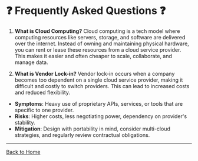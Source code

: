 # :question: Frequently Asked Questions :question:

1. **What is Cloud Computing?**
Cloud computing is a tech model where computing resources like servers, storage, and software are delivered over the internet. Instead of owning and maintaining physical hardware, you can rent or lease these resources from a cloud service provider. This makes it easier and often cheaper to scale, collaborate, and manage data.

2. **What is Vendor Lock-in?**
Vendor lock-in occurs when a company becomes too dependent on a single cloud service provider, making it difficult and costly to switch providers. This can lead to increased costs and reduced flexibility.

- **Symptoms**: Heavy use of proprietary APIs, services, or tools that are specific to one provider.
- **Risks**: Higher costs, less negotiating power, dependency on provider's stability.
- **Mitigation**: Design with portability in mind, consider multi-cloud strategies, and regularly review contractual obligations.


- - -
[Back to Home](index.md)
